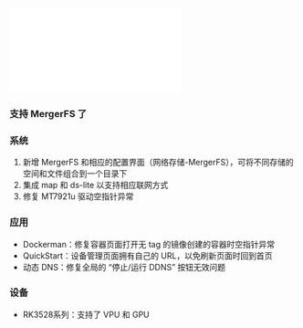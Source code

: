 <iframe src="//player.bilibili.com/player.html?bvid=BV1asbLzpEVA&page=1&autoplay=0" scrolling="no" border="0" frameborder="no" framespacing="0" allowfullscreen="true"> </iframe>

### 支持 MergerFS 了

### 系统
1. 新增 MergerFS 和相应的配置界面（网络存储-MergerFS），可将不同存储的空间和文件组合到一个目录下
2. 集成 map 和 ds-lite 以支持相应联网方式
3. 修复 MT7921u 驱动空指针异常

### 应用
* Dockerman：修复容器页面打开无 tag 的镜像创建的容器时空指针异常
* QuickStart：设备管理页面拥有自己的 URL，以免刷新页面时回到首页
* 动态 DNS：修复全局的 “停止/运行 DDNS” 按钮无效问题

### 设备
* RK3528系列：支持了 VPU 和 GPU
